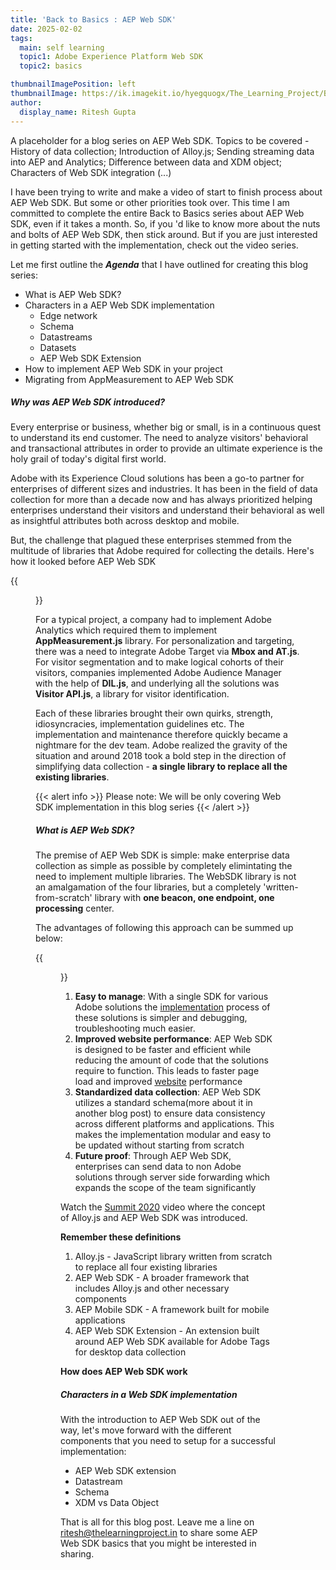 ```yaml
---
title: 'Back to Basics : AEP Web SDK'
date: 2025-02-02
tags:
  main: self learning
  topic1: Adobe Experience Platform Web SDK
  topic2: basics

thumbnailImagePosition: left
thumbnailImage: https://ik.imagekit.io/hyegquogx/The_Learning_Project/Back%20to%20basics%20%20Part%207.png
author:
  display_name: Ritesh Gupta
---
```


A placeholder for a blog series on AEP Web SDK. Topics to be covered - History of data collection; Introduction of Alloy.js; Sending streaming data into AEP and Analytics; Difference between data and XDM object; Characters of Web SDK integration (...)

<!--more-->

I have been trying to write and make a video of start to finish process about AEP Web SDK. But some or other priorities took over. This time I am committed to complete the entire Back to Basics series about AEP Web SDK, even if it takes a month. So, if you 'd like to know more about the nuts and bolts of AEP Web SDK, then stick around. But if you are just interested in getting started with the implementation, check out the video series.

Let me first outline the **_Agenda_** that I have outlined for creating this blog series:

- What is AEP Web SDK?
- Characters in a AEP Web SDK implementation
  - Edge network
  - Schema
  - Datastreams
  - Datasets
  - AEP Web SDK Extension
- How to implement AEP Web SDK in your project
- Migrating from AppMeasurement to AEP Web SDK

##### Why was AEP Web SDK introduced?

Every enterprise or business, whether big or small, is in a continuous quest to understand its end customer. The need to analyze visitors' behavioral and transactional attributes in order to provide an ultimate experience is the holy grail of today's digital first world.

Adobe with its Experience Cloud solutions has been a go-to partner for enterprises of different sizes and industries. It has been in the field of data collection for more than a decade now and has always prioritized helping enterprises understand their visitors and understand their behavioral as well as insightful attributes both across desktop and mobile.

But, the challenge that plagued these enterprises stemmed from the multitude of libraries that Adobe required for collecting the details. Here's how it looked before AEP Web SDK

{{<figure src = "https://ik.imagekit.io/hyegquogx/The_Learning_Project/Screenshot%202025-06-11%20at%201.53.50%E2%80%AFPM.png?updatedAt=1749630344804">}}

For a typical project, a company had to implement Adobe Analytics which required them to implement **AppMeasurement.js** library. For personalization and targeting, there was a need to integrate Adobe Target via **Mbox and AT.js**. For visitor segmentation and to make logical cohorts of their visitors, companies implemented Adobe Audience Manager with the help of **DIL.js**, and underlying all the solutions was **Visitor API.js**, a library for visitor identification.

Each of these libraries brought their own quirks, strength, idiosyncracies, implementation guidelines etc. The implementation and maintenance therefore quickly became a nightmare for the dev team. Adobe realized the gravity of the situation and around 2018 took a bold step in the direction of simplifying data collection - **a single library to replace all the existing libraries**.

{{< alert info >}}
Please note: We will be only covering Web SDK implementation in this blog series
{{< /alert >}}

##### What is AEP Web SDK?

The premise of AEP Web SDK is simple: make enterprise data collection as simple as possible by completely elimintating the need to implement multiple libraries. The WebSDK library is not an amalgamation of the four libraries, but a completely 'written-from-scratch' library with **one beacon, one endpoint, one processing** center.

The advantages of following this approach can be summed up below:

{{<figure src = "https://ik.imagekit.io/hyegquogx/The_Learning_Project/Screenshot%202025-02-03%20at%201.01.36%E2%80%AFPM.png">}}

1. **Easy to manage**: With a single SDK for various Adobe solutions the [implementation](https://growthnatives.com/blogs/analytics/migrate-appmeasurement-js-to-adobe-experience-platform-web-sdk/) process of these solutions is simpler and debugging, troubleshooting much easier.
2. **Improved website performance**: AEP Web SDK is designed to be faster and efficient while reducing the amount of code that the solutions require to function. This leads to faster page load and improved [website](https://experienceleaguecommunities.adobe.com/t5/adobe-analytics-blogs/why-should-brands-need-to-move-to-aep-web-sdk-from-traditional/ba-p/589885) performance
3. **Standardized data collection**: AEP Web SDK utilizes a standard schema(more about it in another blog post) to ensure data consistency across different platforms and applications. This makes the implementation modular and easy to be updated without starting from scratch
4. **Future proof**: Through AEP Web SDK, enterprises can send data to non Adobe solutions through server side forwarding which expands the scope of the team significantly

Watch the [Summit 2020](https://experienceleague.adobe.com/en/docs/experience-platform/web-sdk/home#overview) video where the concept of Alloy.js and AEP Web SDK was introduced.

**Remember these definitions**

1. Alloy.js - JavaScript library written from scratch to replace all four existing libraries
2. AEP Web SDK - A broader framework that includes Alloy.js and other necessary components
3. AEP Mobile SDK - A framework built for mobile applications
4. AEP Web SDK Extension - An extension built around AEP Web SDK available for Adobe Tags for desktop data collection

**How does AEP Web SDK work**

##### Characters in a Web SDK implementation

With the introduction to AEP Web SDK out of the way, let's move forward with the different components that you need to setup for a successful implementation:

- AEP Web SDK extension
- Datastream
- Schema
- XDM vs Data Object

That is all for this blog post. Leave me a line on ritesh@thelearningproject.in to share some AEP Web SDK basics that you might be interested in sharing.
